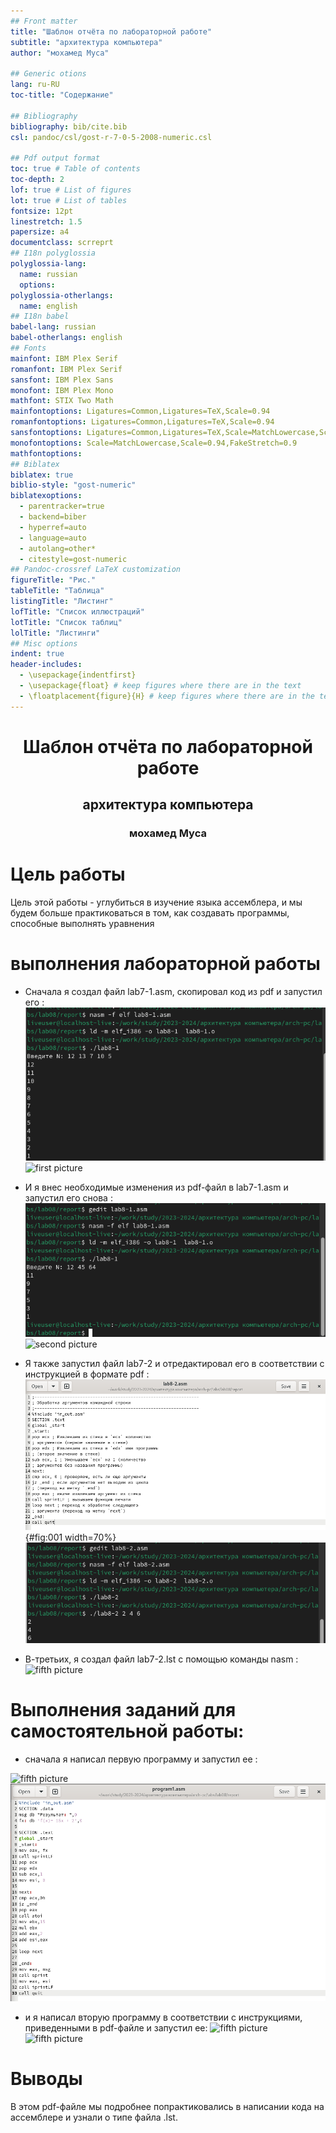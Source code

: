 ```yaml
---
## Front matter
title: "Шаблон отчёта по лабораторной работе"
subtitle: "архитектура компьютерa"
author: "мохамед Муса"

## Generic otions
lang: ru-RU
toc-title: "Содержание"

## Bibliography
bibliography: bib/cite.bib
csl: pandoc/csl/gost-r-7-0-5-2008-numeric.csl

## Pdf output format
toc: true # Table of contents
toc-depth: 2
lof: true # List of figures
lot: true # List of tables
fontsize: 12pt
linestretch: 1.5
papersize: a4
documentclass: scrreprt
## I18n polyglossia
polyglossia-lang:
  name: russian
  options:
polyglossia-otherlangs:
  name: english
## I18n babel
babel-lang: russian
babel-otherlangs: english
## Fonts
mainfont: IBM Plex Serif
romanfont: IBM Plex Serif
sansfont: IBM Plex Sans
monofont: IBM Plex Mono
mathfont: STIX Two Math
mainfontoptions: Ligatures=Common,Ligatures=TeX,Scale=0.94
romanfontoptions: Ligatures=Common,Ligatures=TeX,Scale=0.94
sansfontoptions: Ligatures=Common,Ligatures=TeX,Scale=MatchLowercase,Scale=0.94
monofontoptions: Scale=MatchLowercase,Scale=0.94,FakeStretch=0.9
mathfontoptions:
## Biblatex
biblatex: true
biblio-style: "gost-numeric"
biblatexoptions:
  - parentracker=true
  - backend=biber
  - hyperref=auto
  - language=auto
  - autolang=other*
  - citestyle=gost-numeric
## Pandoc-crossref LaTeX customization
figureTitle: "Рис."
tableTitle: "Таблица"
listingTitle: "Листинг"
lofTitle: "Список иллюстраций"
lotTitle: "Список таблиц"
lolTitle: "Листинги"
## Misc options
indent: true
header-includes:
  - \usepackage{indentfirst}
  - \usepackage{float} # keep figures where there are in the text
  - \floatplacement{figure}{H} # keep figures where there are in the text
---
```

 # <center>Шаблон отчёта по лабораторной работе </center>
## <center>архитектура компьютерa</center>
### <center> мохамед Муса</center>
#  Цель работы 

Цель этой работы - углубиться в изучение языка ассемблера, и мы будем больше практиковаться в том, как создавать программы, способные выполнять уравнения

# выполнения лабораторной работы
- Сначала я создал файл  lab7-1.asm, скопировал код из pdf и запустил его :
![first picture](image/lab1.png)
![first picture](image/conlab1.png)

- И я внес необходимые изменения из pdf-файл в lab7-1.asm и запустил его снова :
![second picture](image/lab1e.png)
![second picture](image/clab1e.png)

- Я также запустил файл lab7-2 и отредактировал его в соответствии с инструкцией в формате pdf :
![third picture](image/clab2.png){#fig:001 width=70%}
![forth picture](image/runlab2.png)

- В-третьих, я создал файл lab7-2.lst с помощью команды nasm :
![fifth picture](image/lstc.png)

# Bыполнения заданий для самостоятельной работы:
- сначала я написал первую программу и запустил еe :

![fifth picture](image/pro1.png)
![fifth picture](image/cpro1.png)

- и я написал вторую программу в соответствии с инструкциями, приведенными в pdf-файле и запустил ее:
![fifth picture](image/cpro2.png)
![fifth picture](image/pro2.png)

# Выводы
В этом pdf-файле мы подробнее попрактиковались в написании кода на ассемблере и узнали о типе файла .lst.
